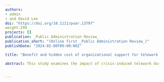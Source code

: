 ```yaml
---
authors:
- admin
- and David Lee
doi: "https://doi.org/10.1111/puar.13797"
weight:299 
projects: []
publication: _Public Administration Review_
publication_short: "(Online first _Public Administration Review_)"
publishDate: "2024-02-00T00:00:00Z"

title: "Benefit and hidden cost of organizational support for telework amid the COVID-19 pandemic on public employees’ job satisfaction and retention intention Boundary"

abstract: This study examines the impact of crisis-induced telework during the COVID-19 pandemic 2020 on public sector employees’ job satisfaction (JS) and retention intention (RI). Analyses of the 2020 Federal Employee Viewpoint Survey data reveal a negative association between the amount of COVID-induced telework and the federal employees’ JS and RI. However, this negative effect is mitigated by offering adequate organizational telework support for mandatory telework during the COVID peak and subsequently decreasing the amount of telework after the peak. Nevertheless, the findings also indicate that solid organizational support for teleworkers during the pandemic’s peak can ironically discourage them from returning to the regular work setting even when it is safe, potentially compromising organizational performance—a hidden cost of the organizational support. Still, this hidden cost does not appear to be significant enough to warrant revisions in the level of crisis-specific organizational support.


---
```

